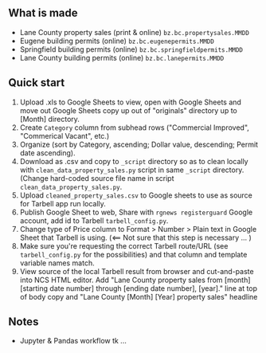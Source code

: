 What is made
------------
* Lane County property sales (print & online) `bz.bc.propertysales.MMDD`
* Eugene building permits (online) `bz.bc.eugenepermits.MMDD`
* Springfield building permits (online) `bz.bc.springfieldpermits.MMDD`
* Lane County building permits (online) `bz.bc.lanepermits.MMDD`

Quick start
-----------

1. Upload .xls to Google Sheets to view, open with Google Sheets and move out Google Sheets copy up out of "originals" directory up to [Month] directory.
1. Create `Category` column from subhead rows ("Commercial Improved", "Commerical Vacant", etc.)
1. Organize (sort by Category, ascending; Dollar value, descending; Permit date ascending).
1. Download as .csv and copy to `_script` directory so as to clean locally with `clean_data_property_sales.py` script in same `_script` directory. (Change hard-coded source file name in script `clean_data_property_sales.py`.
1. Upload `cleaned_property_sales.csv` to Google sheets to use as source for Tarbell app run locally.
1. Publish Google Sheet to web, Share with `rgnews registerguard` Google account, add id to Tarbell `tarbell_config.py`.
1. Change type of Price column to Format > Number > Plain text in Google Sheet that Tarbell is using. (<== Not sure that this step is necessary ... )
1. Make sure you're requesting the correct Tarbell route/URL (see `tarbell_config.py` for the possibilities) and that column and template variable names match. 
1. View source of the local Tarbell result from browser and cut-and-paste into NCS HTML editor. Add "Lane County property sales from [month] [starting date number] through [ending date number], [year]." line at top of body copy and "Lane County [Month] [Year] property sales" headline

Notes
--------------

* Jupyter & Pandas workflow tk ... 
